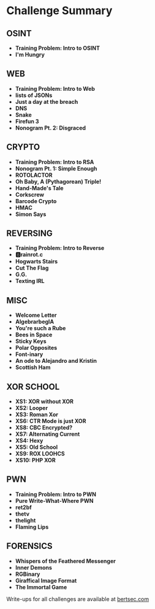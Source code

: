 # Challenge Summary

## OSINT
- **Training Problem: Intro to OSINT**
- **I'm Hungry**
## WEB
- **Training Problem: Intro to Web**
- **lists of JSONs**
- **Just a day at the breach**
- **DNS**
- **Snake**
- **Firefun 3**
- **Nonogram Pt. 2: Disgraced**
## CRYPTO
- **Training Problem: Intro to RSA**
- **Nonogram Pt. 1: Simple Enough**
- **ROTOLACTOR**
- **Oh Baby, A (Pythagorean) Triple!**
- **Hand-Made's Tale**
- **Corkscrew**
- **Barcode Crypto**
- **HMAC**
- **Simon Says**
## REVERSING
- **Training Problem: Intro to Reverse**
- **🅱️rainrot.c**
- **Hogwarts Stairs**
- **Cut The Flag**
- **G.G.**
- **Texting IRL**
## MISC
- **Welcome Letter**
- **AlgebrarbeglA**
- **You're such a Rube**
- **Bees in Space**
- **Sticky Keys**
- **Polar Opposites**
- **Font-inary**
- **An ode to Alejandro and Kristin**
- **Scottish Ham**
## XOR SCHOOL
- **XS1: XOR without XOR**
- **XS2: Looper**
- **XS3: Roman Xor**
- **XS6: CTR Mode is just XOR**
- **XS8: CBC Encrypted?**
- **XS7: Alternating Current**
- **XS4: Hexy**
- **XS5: Old School**
- **XS9: ROX LOOHCS**
- **XS10: PHP XOR**
## PWN
- **Training Problem: Intro to PWN**
- **Pure Write-What-Where PWN**
- **ret2bf**
- **thetv**
- **thelight**
- **Flaming Lips**
## FORENSICS
- **Whispers of the Feathered Messenger**
- **Inner Demons**
- **RGBinary**
- **Giraffical Image Format**
- **The Immortal Game**

Write-ups for all challenges are available at [bertsec.com](https://bertsec.com)

